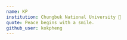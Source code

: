 ```yaml
---
name: KP
institution: Chungbuk National University 🚩
quote: Peace begins with a smile.
github_user: kokpheng
---
```

